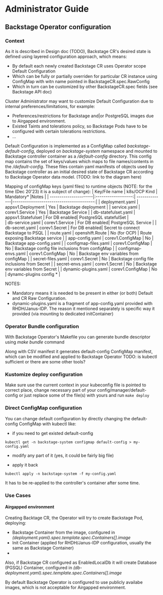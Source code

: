 # Administrator Guide

## Backstage Operator configuration

### Context

As it is described in Design doc (TODO), Backstage CR's desired state is defined using layered configuration approach, which means:
- By default each newly created Backstage CR uses Operator scope Default Configuration
- Which can be fully or partially overriden for particular CR instance using ConfigMap with witn name pointed in BackstageCR.spec.RawConfig 
- Which in turn can be customized by other BackstageCR.spec fields (see Backstage API doc)

Cluster Administrator may want to customize Default Configuration due to internal preferences/limitations, for example:
- Preferences/restrictions for Backstage and|or PostgreSQL images due to  Airgapped environment.
- Existed Taints and tolerations policy, so Backstage Pods have to be configured with certain tolerations restrictions.
- ...

Default Configuration is implemented as a ConfigMap called *backstage-default-config*, deployed on *backstage-system* namespace and mounted to Backstage controller container as a */default-config* directory.
This config map contains the set of keys/values which maps to file names/contents in the */default-config*.
These files contain yaml manifests of objects used by Backstage controller as an initial desired state of Backstage CR according to Backstage Operator data model.
(TODO: link to the diagram here) 

Mapping of configMap keys (yaml files) to runtime objects (NOTE: for the time (Dec 20'23) it is a subject of change):
| Key/File name         | k8s/OCP Kind        | Mandatory*    |Notes                                      |
| ----------------------|:-------------------:| --------------|------------------------------------------:|
| deployment.yaml       | appsv1.Deployment   | Yes           | Backstage deployment |
| service.yaml          | corev1.Service      | Yes           | Backstage Service |
| db-statefulset.yaml   | appsv1.Statefulset  | For DB enabled| PostgreSQL statefulSet    |    
| db-service.yaml       | corev1.Service      | For DB enabled| PostgreSQL Service   |
| db-secret.yaml        | corev1.Secret       | For DB enabled| Secret to connect Backstage to PSQL   |
| route.yaml            | openshift.Route     | No (for OCP)  | Route exposing Backstage service    |
| app-config.yaml       | corev1.ConfigMap    | No            | Backstage app-config.yaml    |
| configmap-files.yaml  | corev1.ConfigMap    | No            | Backstage config file inclusions from configMap   |
| configmap-envs.yaml   | corev1.ConfigMap    | No            | Backstage env variables from configMap    |
| secret-files.yaml     | corev1.Secret       | No            | Backstage config file inclusions from Secret   |
| secret-envs.yaml      | corev1.Secret       | No            | Backstage env variables from Secret    |
| dynamic-plugins.yaml  | corev1.ConfigMap    | No            | dynamc-plugins config *    |


NOTES: 
 - Mandatory means it is needed to be present in either (or both) Default and CR Raw Configuration.
 - dynamic-plugins.yaml is a fragment of app-config.yaml provided with RHDH/Janus-IDP. The reason it mentioned separately is specific way it provided (via mounting to dedicated initContainer)  

### Operator Bundle configuration 

With Backstage Operator's Makefile you can generate bundle descriptor using *make bundle* command

Along with CSV manifest it generates default-config ConfigMap manifest, which can be modified and applied to Backstage Operator
TODO: is kubectl sufficient or there are some other tools?

### Kustomize deploy configuration

Make sure use the current context in your kubeconfig file is pointed to correct place, change necessary part of your config/manager/default-config or just replace some of the file(s) with yours and run
``
make deploy
``

### Direct ConfigMap configuration

You can change default configuration by directly changing the default-config ConfigMap with kubectl like:

 - if you need to get existed default-config

``
kubectl get -n backstage-system configmap default-config > my-config.yaml
``

- modify any part of it (yes, it could be fairly big file)

- apply it back

``
  kubectl apply -n backstage-system -f my-config.yaml
``

It has to be re-applied to the controller's container after some time.


### Use Cases

#### Airgapped environment

Creating Backtage CR, the Operator will try to create Backstage Pod, deploying:
- Backstage Container from the image, configured in *(deployment.yaml).spec.template.spec.Containers[].image*
- Init Container (applied for RHDH/Janus-IDP configuration, usually the same as Backstage Container)
- 
Also, if Backstage CR configured as EnabledLocalDb it will create Database (PGSQL) Container, configured in *(db-deployment.yaml).spec.template.spec.Containers[].image*

By default Backstage Operator is configured to use publicly availabe images, which is not acceptable for Airgapped environment.
